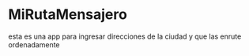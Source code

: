 # MiRutaMensajero
esta es una app para ingresar direcciones de la ciudad y que las enrute ordenadamente

